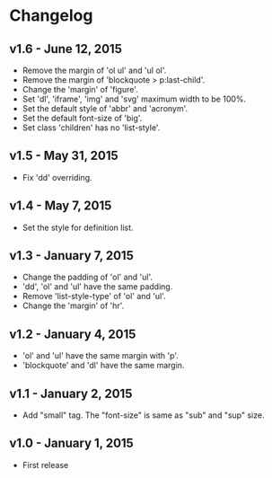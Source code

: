 Changelog
=========

## v1.6 - June 12, 2015

* Remove the margin of 'ol ul' and 'ul ol'.
* Remove the margin of 'blockquote > p:last-child'.
* Change the 'margin' of 'figure'.
* Set 'dl', 'iframe', 'img' and 'svg' maximum width to be 100%.
* Set the default style of 'abbr' and 'acronym'.
* Set the default font-size of 'big'.
* Set class 'children' has no 'list-style'.

## v1.5 - May 31, 2015

* Fix 'dd' overriding.

## v1.4 - May 7, 2015

* Set the style for definition list.

## v1.3 - January 7, 2015

* Change the padding of 'ol' and 'ul'.
* 'dd', 'ol' and 'ul' have the same padding.
* Remove 'list-style-type' of 'ol' and 'ul'.
* Change the 'margin' of 'hr'.

## v1.2 - January 4, 2015

* 'ol' and 'ul' have the same margin with 'p'.
* 'blockquote' and 'dl' have the same margin.

## v1.1 - January 2, 2015

* Add "small" tag. The "font-size" is same as "sub" and "sup" size.

## v1.0 - January 1, 2015

* First release
